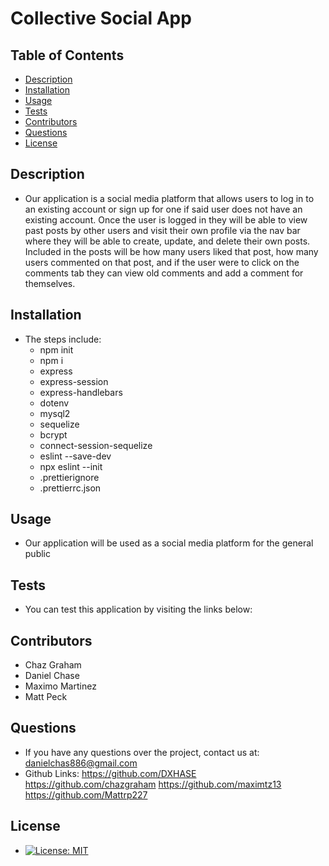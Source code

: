 
  # Collective Social App


  ## Table of Contents

  - [Description](#description)
  - [Installation](#installation)
  - [Usage](#usage)
  - [Tests](#tests)
  - [Contributors](#contributors)
  - [Questions](#questions)
  - [License](#license)

  ## Description
  - Our application is a social media platform that allows users to log in to an existing account or sign up for one if said user does not have an existing account. Once the user is logged in they will be able to view past posts by other users and visit their own profile via the nav bar where they will be able to create, update, and delete their own posts. Included in the posts will be how many users liked that post, how many users commented on that post, and if the user were to click on the comments tab they can view old comments and add a comment for themselves.

  ## Installation
  * The steps include: 
    - npm init
    - npm i
    - express
    - express-session
    - express-handlebars
    - dotenv
    - mysql2
    - sequelize
    - bcrypt
    - connect-session-sequelize
    - eslint --save-dev
    - npx eslint --init 
    - .prettierignore
    - .prettierrc.json

  ## Usage
  - Our application will be used as a social media platform for the general public

  ## Tests
  - You can test this application by visiting the links below:

  ## Contributors
  - Chaz Graham 
  - Daniel Chase 
  - Maximo Martinez 
  - Matt Peck

  ## Questions
  - If you have any questions over the project, contact us at: 
  danielchas886@gmail.com
  - Github Links: 
  https://github.com/DXHASE
  https://github.com/chazgraham
  https://github.com/maximtz13
  https://github.com/Mattrp227

  ## License
  - [![License: MIT](https://img.shields.io/badge/License-MIT-yellow.svg)](https://opensource.org/licenses/MIT)